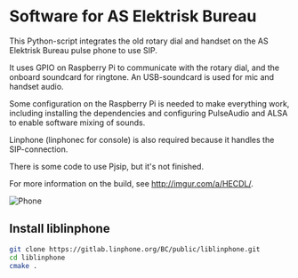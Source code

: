 # Software for AS Elektrisk Bureau

This Python-script integrates the old rotary dial and handset on the
AS Elektrisk Bureau pulse phone to use SIP.

It uses GPIO on Raspberry Pi to communicate with the rotary dial, and
the onboard soundcard for ringtone. An USB-soundcard is used for mic
and handset audio.

Some configuration on the Raspberry Pi is needed to make everything work,
including installing the dependencies and configuring PulseAudio and ALSA
to enable software mixing of sounds.

Linphone (linphonec for console) is also required because it handles the
SIP-connection.

There is some code to use Pjsip, but it's not finished.

For more information on the build, see http://imgur.com/a/HECDL/.

![Phone](phone.jpg)

## Install liblinphone

```sh
git clone https://gitlab.linphone.org/BC/public/liblinphone.git
cd liblinphone
cmake .
```
